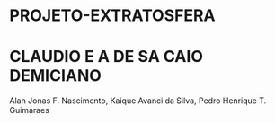 # PROJETO-EXTRATOSFERA

# CLAUDIO E A DE SA CAIO DEMICIANO

Alan Jonas F. Nascimento, Kaique Avanci da Silva, Pedro Henrique T. Guimaraes
